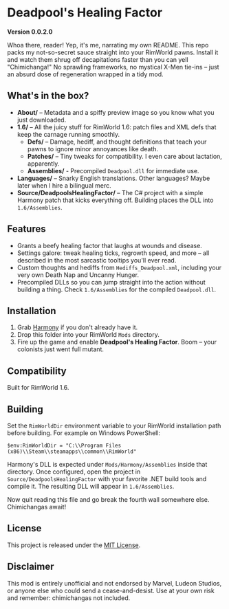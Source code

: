 # Deadpool's Healing Factor

**Version 0.0.2.0**

Whoa there, reader! Yep, it's me, narrating my own README. This repo packs my not-so-secret sauce straight into your RimWorld pawns. Install it and watch them shrug off decapitations faster than you can yell "Chimichanga!" No sprawling frameworks, no mystical X-Men tie-ins – just an absurd dose of regeneration wrapped in a tidy mod.

## What's in the box?

- **About/** – Metadata and a spiffy preview image so you know what you just downloaded.
- **1.6/** – All the juicy stuff for RimWorld 1.6: patch files and XML defs that keep the carnage running smoothly.
  - **Defs/** – Damage, hediff, and thought definitions that teach your pawns to ignore minor annoyances like death.
  - **Patches/** – Tiny tweaks for compatibility. I even care about lactation, apparently.
  - **Assemblies/** - Precompiled `Deadpool.dll` for immediate use.
- **Languages/** – Snarky English translations. Other languages? Maybe later when I hire a bilingual merc.
- **Source/DeadpoolsHealingFactor/** – The C# project with a simple Harmony patch that kicks everything off. Building places the DLL into `1.6/Assemblies`.

## Features

- Grants a beefy healing factor that laughs at wounds and disease.
- Settings galore: tweak healing ticks, regrowth speed, and more – all described in the most sarcastic tooltips you'll ever read.
- Custom thoughts and hediffs from `Hediffs_Deadpool.xml`, including your very own Death Nap and Uncanny Hunger.
- Precompiled DLLs so you can jump straight into the action without building a thing. Check `1.6/Assemblies` for the compiled `Deadpool.dll`.

## Installation

1. Grab [Harmony](https://github.com/pardeike/HarmonyRimWorld) if you don't already have it.
2. Drop this folder into your RimWorld `Mods` directory.
3. Fire up the game and enable **Deadpool's Healing Factor**. Boom – your colonists just went full mutant.

## Compatibility

Built for RimWorld 1.6.

## Building

Set the `RimWorldDir` environment variable to your RimWorld installation path before building. For example on Windows PowerShell:

```
$env:RimWorldDir = "C:\\Program Files (x86)\\Steam\\steamapps\\common\\RimWorld"
```

Harmony's DLL is expected under `Mods/Harmony/Assemblies` inside that directory. Once configured, open the project in `Source/DeadpoolsHealingFactor` with your favorite .NET build tools and compile it. The resulting DLL will appear in `1.6/Assemblies`.

Now quit reading this file and go break the fourth wall somewhere else. Chimichangas await!

## License

This project is released under the [MIT License](LICENSE).

## Disclaimer

This mod is entirely unofficial and not endorsed by Marvel, Ludeon Studios, or anyone else who could send a cease-and-desist. Use at your own risk and remember: chimichangas not included.
